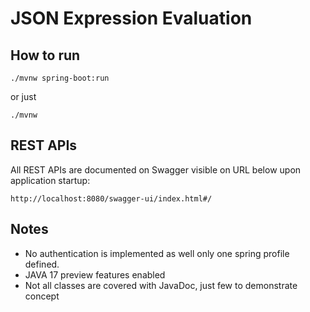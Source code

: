 # JSON Expression Evaluation

## How to run

```
./mvnw spring-boot:run
```
or just
```
./mvnw
```


## REST APIs

All REST APIs are documented on Swagger visible on URL below upon application startup:
```
http://localhost:8080/swagger-ui/index.html#/
```

## Notes

 - No authentication is implemented as well only one spring profile defined.
 - JAVA 17 preview features enabled
 - Not all classes are covered with JavaDoc, just few to demonstrate concept
